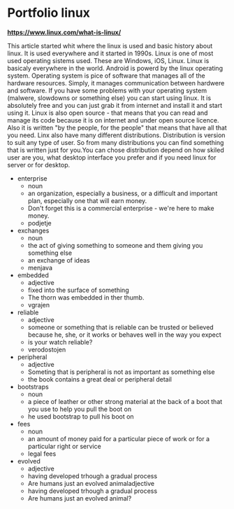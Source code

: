 # Portfolio linux
**https://www.linux.com/what-is-linux/**



This article started whit where the linux is used and basic history about linux. It is used everywhere and it started in 1990s. Linux is one of most used operating sistems used. These are Windows, iOS, Linux. Linux is basicaly everywhere in the world. Android is powerd by the linux operating system. Operating system is pice of software that manages all of the hardware resources. Simply, it manages communication between hardwere and software. If you have some problems with your operating system (malwere, slowdowns or something else) you can start using linux. It is absolutely free and you can just grab it from internet and install it and start using it. Linux is also open source - that means that you can read and manage its code because it is on internet and under open source licence. Also it is written "by the people, for the people" that means that have all that you need. Linx also have many different distributions. Distribution is version to suit any type of user. So from many distributions you can find something that is written just for you.You can chose distribution depend on how skiled user are you, what desktop interface you prefer and if you need linux for server or for desktop.

- enterprise
    - noun
    - an organization, especially a business, or a difficult and important plan, especially one that will earn money.
    - Don't forget this is a commercial enterprise - we're here to make money.
    - podjetje
- exchanges
    - noun
    - the act of giving something to someone and them giving you something else
    - an exchange of ideas
    - menjava
- embedded
    - adjective
    - fixed into the surface of something
    - The thorn was embedded in ther thumb.
    - vgrajen
- reliable
    - adjective
    - someone or something that is reliable can be trusted or believed because he, she, or it works or behaves well in the way you expect
    - is your watch reliable?
    - verodostojen
- peripheral
    - adjective
    - Someting that is peripheral is not as important as something else
    - the book contains a great deal or peripheral detail
- bootstraps
    - noun
    - a piece of leather or other strong material at the back of a boot that you use to help you pull the boot on
    - he used bootstrap to pull his boot on
- fees
    - noun
    - an amount of money paid for a particular piece of work or for a particular right or service
    - legal fees
- evolved
    - adjective
    - having developed trhough a gradual process
    - Are humans just an evolved animaladjective
    - having developed trhough a gradual process
    - Are humans just an evolved animal?
